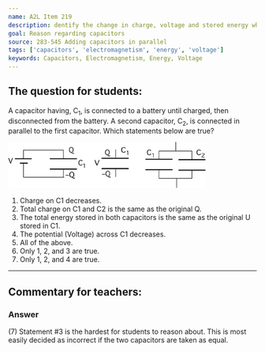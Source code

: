 ```yaml
---
name: A2L Item 219
description: dentify the change in charge, voltage and stored energy when a charged isolated capacitor is connected to another in parallel.
goal: Reason regarding capacitors
source: 283-545 Adding capacitors in parallel
tags: ['capacitors', 'electromagnetism', 'energy', 'voltage']
keywords: Capacitors, Electromagnetism, Energy, Voltage
---
```


## The question for students:

A capacitor having, C<sub>1</sub>, is connected to a battery until
charged, then disconnected from the battery.  A second capacitor,
C<sub>2</sub>, is connected in parallel to the first capacitor.  Which
statements below are true?

![Item219_fig1.gif](../images/Item219_fig1.gif)

1. Charge on C1 decreases.
2. Total charge on C1 and C2 is the same as the original Q.
3. The total energy stored in both capacitors is the same as the
   original U stored in C1.
4. The potential (Voltage) across C1 decreases.
5. All of the above. 
6. Only 1, 2, and 3 are true. 
7. Only 1, 2, and 4 are true.


<hr/>

## Commentary for teachers:

### Answer

(7) Statement #3 is the hardest for students to reason about. This is
most easily decided as incorrect if the two capacitors are taken as
equal.
